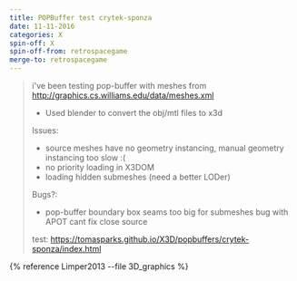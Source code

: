 ```yaml
---
title: POPBuffer test crytek-sponza
date: 11-11-2016
categories: X
spin-off: X
spin-off-from: retrospacegame
merge-to: retrospacegame
---
```


> i've been testing pop-buffer with meshes from <http://graphics.cs.williams.edu/data/meshes.xml>
>
>* Used blender to convert the obj/mtl files to x3d
>
>Issues:
>* source meshes have no geometry instancing, manual geometry instancing too slow :(
>* no priority loading in X3DOM
>* loading hidden submeshes (need a better LODer)
>
>Bugs?:
>* pop-buffer boundary box seams too big for submeshes
bug with APOT cant fix close source
>
>
>test: <https://tomasparks.github.io/X3D/popbuffers/crytek-sponza/index.html>

{% reference Limper2013 --file 3D_graphics %}
